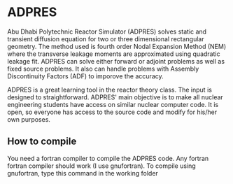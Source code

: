 # ADPRES

Abu Dhabi Polytechnic Reactor Simulator (ADPRES) solves static and transient diffusion equation for two or three dimensional rectangular geometry. The method used is fourth order Nodal Expansion Method (NEM) where the transverse leakage moments are approximated using quadratic leakage fit. ADPRES can solve either forward or adjoint problems as well as fixed source problems. It also can handle problems with Assembly Discontinuity Factors (ADF) to imporove the accuracy.

ADPRES is a great learning tool in the reactor theory class. The input is designed to straightforward. ADPRES' main objective is to make all nuclear engineering students have access on similar nuclear computer code. It is open, so everyone has access to the source code and modify for his/her own purposes.

## How to compile

You need a fortran compiler to compile the ADPRES code. Any fortran fortran compiler should work (I use gnufortran).
To compile using gnufortran, type this command in the working folder




